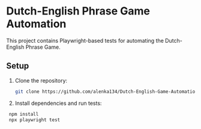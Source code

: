 # Dutch-English Phrase Game Automation

This project contains Playwright-based tests for automating the Dutch-English Phrase Game.

## Setup

1. Clone the repository:
   ```bash
   git clone https://github.com/alenka134/Dutch-English-Game-Automation.git

2. Install dependencies and run tests:
```bash
 npm install
 npx playwright test

